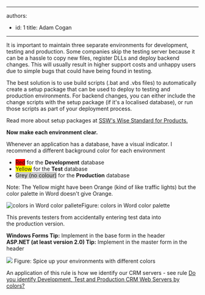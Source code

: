 

---
authors:
  - id: 1
    title: Adam Cogan
---




<span class='intro'> It is important to maintain three separate environments for development, testing and production. Some companies skip the testing server because it can be a hassle to copy new files, register DLLs and deploy backend changes. This will usually result in higher support costs and unhappy users due to simple bugs that could have being found in testing.
 </span>


  <p>The best solution is to use build scripts (.bat and .vbs files) to automatically create a setup package that can be used to deploy to testing and production environments. For backend changes, you can either include the change scripts with the setup package (if it's a localised database), or run those scripts as part of your deployment process.</p>
<p>Read more about setup packages at <a href="http&#58;//www.ssw.com.au/ssw/Standards/wisesetup/WiseStandards.aspx">SSW's Wise Standard for Products.</a></p>
<p><strong>Now make each environment clear.</strong> </p>
<p>Whenever an application has a database, have a visual indicator. I recommend a different background color for each environment </p>
<ul>
    <li><span style="background-color&#58;#ff0000;" class="highlight">Red</span> for the <strong>Development</strong> database </li>
    <li><span style="background-color&#58;#ffff00;" class="highlight">Yellow</span> for the <strong>Test</strong> database </li>
    <li><span style="background-color&#58;#cccccc;" class="highlight">Grey (no colour)</span> for the <strong>Production</strong> database </li>
</ul>
<p>Note&#58; The Yellow might have been Orange (kind of like traffic lights) but the color palette in Word doesn't give Orange. </p>
<img style="border-bottom&#58;0px solid;border-left&#58;0px solid;border-top&#58;0px solid;border-right&#58;0px solid;" class="ms-rteCustom-ImageArea" border="0" alt="colors in Word color pallete" src="/Management/RulesToSuccessfulProjects/PublishingImages/WordColorPallete.GIF" /><span class="ms-rteCustom-FigureNormal">Figure&#58; colors in Word color palette </span>
<p>This prevents testers from accidentally entering test data into the&#160;production version. </p>
<p><strong>Windows Forms Tip&#58;</strong> Implement in the base form in the header <br>
<strong>ASP.NET (at least version 2.0) Tip&#58;</strong> Implement in the master form in the header</p>
<img style="border-bottom&#58;0px solid;border-left&#58;0px solid;border-top&#58;0px solid;border-right&#58;0px solid;" class="ms-rteCustom-ImageArea" border="0" alt=" " src="/Management/RulesToSuccessfulProjects/PublishingImages/dev_test_prod_servers.gif" /> <span class="ms-rteCustom-FigureGood">Figure&#58; Spice up your environments with different colors </span>
<p>An application of this rule is how we identify our CRM servers - see rule <a href="http&#58;//www.ssw.com.au/ssw/Standards/Rules/RulestoBetterMicrosoftCRM.aspx#Environment">Do you identify Development, Test and Production CRM Web Servers by colors?</a></p>



